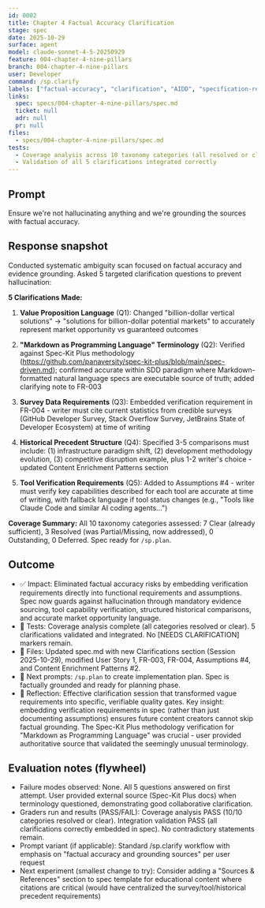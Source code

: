 ```yaml
---
id: 0002
title: Chapter 4 Factual Accuracy Clarification
stage: spec
date: 2025-10-29
surface: agent
model: claude-sonnet-4-5-20250929
feature: 004-chapter-4-nine-pillars
branch: 004-chapter-4-nine-pillars
user: Developer
command: /sp.clarify
labels: ["factual-accuracy", "clarification", "AIDD", "specification-refinement", "evidence-grounding"]
links:
  spec: specs/004-chapter-4-nine-pillars/spec.md
  ticket: null
  adr: null
  pr: null
files:
  - specs/004-chapter-4-nine-pillars/spec.md
tests:
  - Coverage analysis across 10 taxonomy categories (all resolved or clear)
  - Validation of all 5 clarifications integrated correctly
---
```


## Prompt

Ensure we're not hallucinating anything and we're grounding the sources with factual accuracy.

## Response snapshot

Conducted systematic ambiguity scan focused on factual accuracy and evidence grounding. Asked 5 targeted clarification questions to prevent hallucination:

**5 Clarifications Made:**

1. **Value Proposition Language** (Q1): Changed "billion-dollar vertical solutions" → "solutions for billion-dollar potential markets" to accurately represent market opportunity vs guaranteed outcomes

2. **"Markdown as Programming Language" Terminology** (Q2): Verified against Spec-Kit Plus methodology (https://github.com/panaversity/spec-kit-plus/blob/main/spec-driven.md); confirmed accurate within SDD paradigm where Markdown-formatted natural language specs are executable source of truth; added clarifying note to FR-003

3. **Survey Data Requirements** (Q3): Embedded verification requirement in FR-004 - writer must cite current statistics from credible surveys (GitHub Developer Survey, Stack Overflow Survey, JetBrains State of Developer Ecosystem) at time of writing

4. **Historical Precedent Structure** (Q4): Specified 3-5 comparisons must include: (1) infrastructure paradigm shift, (2) development methodology evolution, (3) competitive disruption example, plus 1-2 writer's choice - updated Content Enrichment Patterns section

5. **Tool Verification Requirements** (Q5): Added to Assumptions #4 - writer must verify key capabilities described for each tool are accurate at time of writing, with fallback language if tool status changes (e.g., "Tools like Claude Code and similar AI coding agents...")

**Coverage Summary:**
All 10 taxonomy categories assessed: 7 Clear (already sufficient), 3 Resolved (was Partial/Missing, now addressed), 0 Outstanding, 0 Deferred. Spec ready for `/sp.plan`.

## Outcome

- ✅ Impact: Eliminated factual accuracy risks by embedding verification requirements directly into functional requirements and assumptions. Spec now guards against hallucination through mandatory evidence sourcing, tool capability verification, structured historical comparisons, and accurate market opportunity language.
- 🧪 Tests: Coverage analysis complete (all categories resolved or clear). 5 clarifications validated and integrated. No [NEEDS CLARIFICATION] markers remain.
- 📁 Files: Updated spec.md with new Clarifications section (Session 2025-10-29), modified User Story 1, FR-003, FR-004, Assumptions #4, and Content Enrichment Patterns #2.
- 🔁 Next prompts: `/sp.plan` to create implementation plan. Spec is factually grounded and ready for planning phase.
- 🧠 Reflection: Effective clarification session that transformed vague requirements into specific, verifiable quality gates. Key insight: embedding verification requirements in spec (rather than just documenting assumptions) ensures future content creators cannot skip factual grounding. The Spec-Kit Plus methodology verification for "Markdown as Programming Language" was crucial - user provided authoritative source that validated the seemingly unusual terminology.

## Evaluation notes (flywheel)

- Failure modes observed: None. All 5 questions answered on first attempt. User provided external source (Spec-Kit Plus docs) when terminology questioned, demonstrating good collaborative clarification.
- Graders run and results (PASS/FAIL): Coverage analysis PASS (10/10 categories resolved or clear). Integration validation PASS (all clarifications correctly embedded in spec). No contradictory statements remain.
- Prompt variant (if applicable): Standard /sp.clarify workflow with emphasis on "factual accuracy and grounding sources" per user request
- Next experiment (smallest change to try): Consider adding a "Sources & References" section to spec template for educational content where citations are critical (would have centralized the survey/tool/historical precedent requirements)
